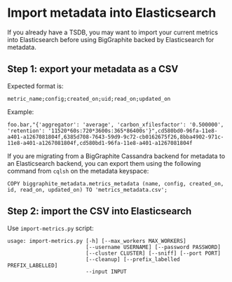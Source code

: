 # Import metadata into Elasticsearch

If you already have a TSDB, you may want to import your current metrics into Elasticsearch before
using BigGraphite backed by Elasticsearch for metadata. 

## Step 1: export your metadata as a CSV

Expected format is:
```csv
metric_name;config;created_on;uid;read_on;updated_on 
```

Example:
```csv
foo.bar,"{'aggregator': 'average', 'carbon_xfilesfactor': '0.500000', 'retention': '11520*60s:720*3600s:365*86400s'}",cd580bd0-96fa-11e8-a401-a1267081804f,6385d708-7643-59d9-9c72-cb0162675f26,8bba4902-971c-11e8-a401-a1267081804f,cd580bd1-96fa-11e8-a401-a1267081804f
```

If you are migrating from a BigGraphite Cassandra backend for metadata to an Elasticsearch backend, 
you can export them using the following command from `cqlsh` on the metadata keyspace:

```cql
COPY biggraphite_metadata.metrics_metadata (name, config, created_on, id, read_on, updated_on) TO 'metrics_metadata.csv';  
``` 

## Step 2: import the CSV into Elasticsearch

Use `import-metrics.py` script:

```
usage: import-metrics.py [-h] [--max_workers MAX_WORKERS]
                         [--username USERNAME] [--password PASSWORD]
                         [--cluster CLUSTER] [--sniff] [--port PORT]
                         [--cleanup] [--prefix_labelled PREFIX_LABELLED]
                         --input INPUT
```

